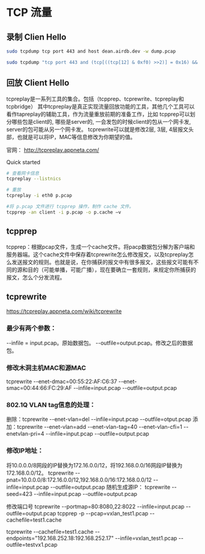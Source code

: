 # TCP 流量

## 录制 Clien Hello

```bash
sudo tcpdump tcp port 443 and host dean.airdb.dev -w dump.pcap

sudo tcpdump "tcp port 443 and (tcp[((tcp[12] & 0xf0) >>2)] = 0x16) && (tcp[((tcp[12] & 0xf0) >>2)+5] = 0x01)" -w client-hello.pcap
```

## 回放 Client Hello

tcpreplay是一系列工具的集合。包括（tcpprep、tcprewrite、tcpreplay和tcpbridge）
其中tcpreplay是真正实现流量回放功能的工具，其他几个工具可以看作tapreplay的辅助工具，作为流量重放前期的准备工作，比如
tcpprep可以划分哪些包是client的, 哪些是server的, 一会发包的时候client的包从一个网卡发, server的包可能从另一个网卡发。
tcprewrite可以就是修改2层, 3层, 4层报文头部，也就是可以将IP，MAC等信息修改为你期望的值。

官网： http://tcpreplay.appneta.com/

Quick started

```bash
# 查看网卡信息
tcpreplay --listnics 

# 重放
tcpreplay -i eth0 p.pcap

#将 p.pcap 文件进行 tcpprep 操作，制作 cache 文件。
tcpprep -an client -i p.pcap -o p.cache –v
```


## tcpprep

tcpprep：根据pcap文件，生成一个cache文件。将pacp数据包分解为客户端和服务器端。这个cache文件中保存着tcprewrite怎么修改报文，以及tcpreplay怎么发送报文的规则。也就是说，在你捕获的报文中有很多报文，这些报文可能有不同的源和目的（可能单播，可能广播），现在要确立一套规则，来规定你所捕获的报文，怎么个分发流程。

## tcprewrite

https://tcpreplay.appneta.com/wiki/tcprewrite

### 最少有两个参数：
--infile = input.pcap。原始数据包。
--outfile=output.pcap。修改之后的数据包。

### 修改木洞主机MAC和源MAC
tcprewrite --enet-dmac=00:55:22:AF:C6:37 --enet-smac=00:44:66:FC:29:AF  --infile=input.pcap --outfile=output.pcap

### 802.1Q VLAN tag信息的处理：
删除：tcprewrite --enet-vlan=del --infile=input.pcap --outfile=otput.pcap
添加：tcprewrite --enet-vlan=add --enet-vlan-tag=40 --enet-vlan-cfi=1 --enetvlan-pri=4 --infile=input.pcap --outfile=output.pcap

### 修改IP地址：

将10.0.0.0/8网段的IP替换为172.16.0.0/12，将192.168.0.0/16网段IP替换为172.168.0.0/12。
tcprewrite --pnat=10.0.0.0/8:172.16.0.0/12,192.168.0.0/16:172.168.0.0/12 --infile=input.pcap --outfile=output.pcap
随机生成源IP：
tcprewrite --seed=423 --infile=input.pcap --outfile=output.pcap

修改端口号
tcprewrite --portmap=80:8080,22:8022 --infile=input.pcap --outfile=output.pcap
tcpprep -p --pcap=vxlan_test1.pcap --cachefile=test1.cache

tcprewrite --cachefile=test1.cache --endpoints="192.168.252.18:192.168.252.17" --infile=vxlan_test1.pcap --outfile=testvx1.pcap